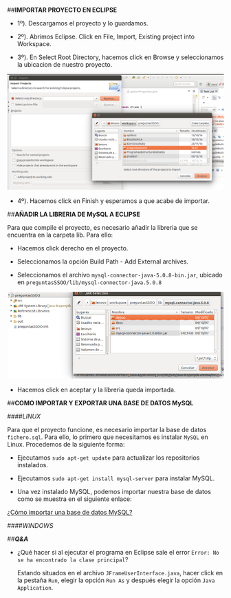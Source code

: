 ##**IMPORTAR PROYECTO EN ECLIPSE**

- 1º). Descargamos el proyecto y lo guardamos.

- 2º). Abrimos Eclipse. Click en File, Import, Existing project into Workspace.

- 3º). En Select Root Directory, hacemos click en Browse y seleccionamos la ubicacion de nuestro proyecto.

![importarProyecto](importarProyecto.png)

- 4º). Hacemos click en Finish y esperamos a que acabe de importar.


##**AÑADIR LA LIBRERIA DE MySQL A ECLIPSE**

Para que compile el proyecto, es necesario añadir la libreria que se encuentra en la carpeta lib. Para ello:

- Hacemos click derecho en el proyecto.

- Seleccionamos la opción Build Path - Add External archives.

- Seleccionamos el archivo `mysql-connector-java-5.0.8-bin.jar`, ubicado en `preguntasSSOO/lib/mysql-connector-java.5.0.8`

![libreria](libreria.png)

- Hacemos click en aceptar y la libreria queda importada.

##**COMO IMPORTAR Y EXPORTAR UNA BASE DE DATOS MySQL**

####*LINUX*

Para que el proyecto funcione, es necesario importar la base de datos `fichero.sql`. Para ello, lo primero que necesitamos es instalar `MySQL` en Linux. Procedemos de la siguiente forma:

- Ejecutamos `sudo apt-get update` para actualizar los repositorios instalados.

- Ejecutamos `sudo apt-get install mysql-server` para instalar MySQL.

- Una vez instalado MySQL, podemos importar nuestra base de datos como se muestra en el siguiente enlace:

[¿Cómo importar una base de datos MySQL?](https://gist.github.com/kamikaze-lab/98e901d961db59fd0db8)

####*WINDOWS*



##***Q&A***

- ¿Qué hacer si al ejecutar el programa en Eclipse sale el error `Error: No se ha encontrado la clase principal`?

  Estando situados en el archivo `JFrameUserInterface.java`, hacer click en la pestaña `Run`, elegir la opción `Run As` y después elegir la opción `Java Application`.
